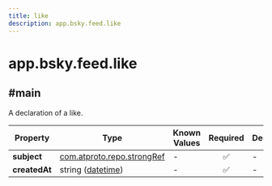 ```yaml
---
title: like
description: app.bsky.feed.like
---
```


# app.bsky.feed.like

## #main

A declaration of a like.

| Property | Type | Known Values | Required | Description |
| --- | --- | --- | :---: | --- |
| **subject** | [com.atproto.repo.strongRef](../../../../lexicons/com/atproto/repo/strongRef.md#main) | - | ✅ | - |
| **createdAt** | string ([datetime](https://atproto.com/specs/lexicon#datetime)) | - | ✅ | - |
